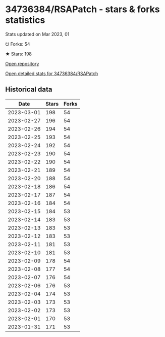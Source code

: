 # 34736384/RSAPatch - stars & forks statistics

Stats updated on Mar 2023, 01

☋ Forks: 54

★ Stars: 198

[Open repository](https://github.com/34736384/RSAPatch)

[Open detailed stats for 34736384/RSAPatch](https://reviewgithub.com/rep/34736384/RSAPatch)

## Historical data
| Date | Stars | Forks |
|------|-------|-------|
| 2023-03-01 | 198 | 54 | 
| 2023-02-27 | 196 | 54 | 
| 2023-02-26 | 194 | 54 | 
| 2023-02-25 | 193 | 54 | 
| 2023-02-24 | 192 | 54 | 
| 2023-02-23 | 190 | 54 | 
| 2023-02-22 | 190 | 54 | 
| 2023-02-21 | 189 | 54 | 
| 2023-02-20 | 188 | 54 | 
| 2023-02-18 | 186 | 54 | 
| 2023-02-17 | 187 | 54 | 
| 2023-02-16 | 184 | 54 | 
| 2023-02-15 | 184 | 53 | 
| 2023-02-14 | 183 | 53 | 
| 2023-02-13 | 183 | 53 | 
| 2023-02-12 | 183 | 53 | 
| 2023-02-11 | 181 | 53 | 
| 2023-02-10 | 181 | 53 | 
| 2023-02-09 | 178 | 54 | 
| 2023-02-08 | 177 | 54 | 
| 2023-02-07 | 176 | 54 | 
| 2023-02-06 | 176 | 53 | 
| 2023-02-04 | 174 | 53 | 
| 2023-02-03 | 173 | 53 | 
| 2023-02-02 | 173 | 53 | 
| 2023-02-01 | 170 | 53 | 
| 2023-01-31 | 171 | 53 | 

